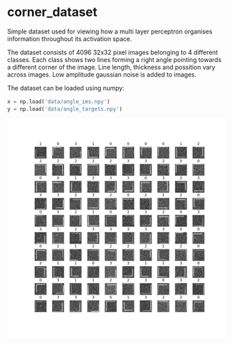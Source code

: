# corner_dataset

Simple dataset used for viewing how a multi layer perceptron organises
information throughout its activation space.

The dataset consists of 4096 32x32 pixel images belonging
to 4 different classes. Each class shows two lines forming a right angle
pointing towards a different corner of the image. Line length, thickness and possition vary across images. Low amplitude
gaussian noise is added to images.

The dataset can be loaded using numpy:
```python
x = np.load('data/angle_ims.npy')
y = np.load('data/angle_targets.npy')
```


 ![Alt text](pics/100_samples.png?raw=true "some examples")
